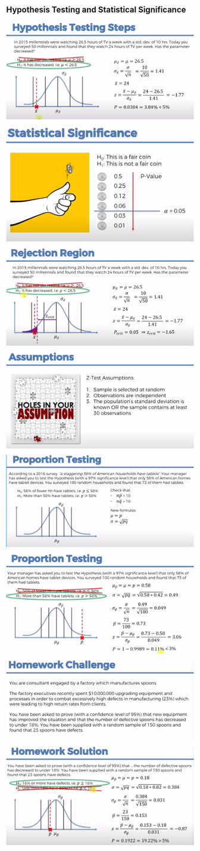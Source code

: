 ## Hypothesis Testing and Statistical Significance

[![HypothesisTestingSteps](https://github.com/Zurezh/StatisticsForBusinessAnalytics/blob/master/3%20-%20Hypothesis%20Testing%20Statistical%20Significance/Images/01_HPS.png "HypothesisTestingSteps")](https://github.com/Zurezh/StatisticsForBusinessAnalytics/blob/master/3%20-%20Hypothesis%20Testing%20Statistical%20Significance/Images/01_HPS.png "HypothesisTestingSteps")

[![Statistical Significance](https://github.com/Zurezh/StatisticsForBusinessAnalytics/blob/master/3%20-%20Hypothesis%20Testing%20Statistical%20Significance/Images/02_SS.png "Statistical Significance")](https://github.com/Zurezh/StatisticsForBusinessAnalytics/blob/master/3%20-%20Hypothesis%20Testing%20Statistical%20Significance/Images/02_SS.png "Statistical Significance")

[![Rejection Region](https://github.com/Zurezh/StatisticsForBusinessAnalytics/blob/master/3%20-%20Hypothesis%20Testing%20Statistical%20Significance/Images/03_RR.png "Statistical Significance")](https://github.com/Zurezh/StatisticsForBusinessAnalytics/blob/master/3%20-%20Hypothesis%20Testing%20Statistical%20Significance/Images/03_RR.png "Statistical Significance")

[![Assumptions](https://github.com/Zurezh/StatisticsForBusinessAnalytics/blob/master/3%20-%20Hypothesis%20Testing%20Statistical%20Significance/Images/04_Assumtions.png "Assumptions")](https://github.com/Zurezh/StatisticsForBusinessAnalytics/blob/master/3%20-%20Hypothesis%20Testing%20Statistical%20Significance/Images/04_Assumtions.png "Assumptions")

[![Proportion Testing](https://github.com/Zurezh/StatisticsForBusinessAnalytics/blob/master/3%20-%20Hypothesis%20Testing%20Statistical%20Significance/Images/05_PT.png "Proportion Testing")](https://github.com/Zurezh/StatisticsForBusinessAnalytics/blob/master/3%20-%20Hypothesis%20Testing%20Statistical%20Significance/Images/05_PT.png "Proportion Testing")

[![ProportionTestingSolution](https://github.com/Zurezh/StatisticsForBusinessAnalytics/blob/master/3%20-%20Hypothesis%20Testing%20Statistical%20Significance/Images/06_PT.png "ProportionTestingSolution")](https://github.com/Zurezh/StatisticsForBusinessAnalytics/blob/master/3%20-%20Hypothesis%20Testing%20Statistical%20Significance/Images/06_PT.png "ProportionTestingSolution")

[![HomeWork](https://github.com/Zurezh/StatisticsForBusinessAnalytics/blob/master/3%20-%20Hypothesis%20Testing%20Statistical%20Significance/Images/07_HW1.png "HomeWork")](https://github.com/Zurezh/StatisticsForBusinessAnalytics/blob/master/3%20-%20Hypothesis%20Testing%20Statistical%20Significance/Images/07_HW1.png "HomeWork")

[![HomeworkSolution](https://github.com/Zurezh/StatisticsForBusinessAnalytics/blob/master/3%20-%20Hypothesis%20Testing%20Statistical%20Significance/Images/08_HW2.png "HomeworkSolution")](https://github.com/Zurezh/StatisticsForBusinessAnalytics/blob/master/3%20-%20Hypothesis%20Testing%20Statistical%20Significance/Images/08_HW2.png "HomeworkSolution")
